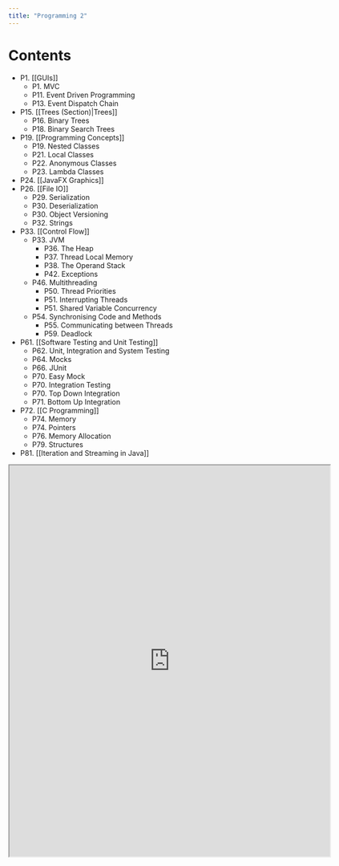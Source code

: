 ```yaml
---
title: "Programming 2"
---
```

# Contents

- P1. [[GUIs]]
	- P1. MVC
	- P11. Event Driven Programming
	- P13. Event Dispatch Chain
- P15. [[Trees (Section)|Trees]]
	- P16. Binary Trees
	- P18. Binary Search Trees
- P19. [[Programming Concepts]]
	- P19. Nested Classes
	- P21. Local Classes
	- P22. Anonymous Classes
	- P23. Lambda Classes
- P24. [[JavaFX Graphics]]
- P26. [[File IO]]
	- P29. Serialization
	- P30. Deserialization
	- P30. Object Versioning
	- P32. Strings
- P33. [[Control Flow]]
	- P33. JVM
		- P36. The Heap
		- P37. Thread Local Memory
		- P38. The Operand Stack
		- P42. Exceptions
	- P46. Multithreading
		- P50. Thread Priorities
		- P51. Interrupting Threads
		- P51. Shared Variable Concurrency
	- P54. Synchronising Code and Methods
		- P55. Communicating between Threads
		- P59. Deadlock
- P61. [[Software Testing and Unit Testing]]
	- P62. Unit, Integration and System Testing
	- P64. Mocks
	- P66. JUnit
	- P70. Easy Mock
	- P70. Integration Testing
	- P70. Top Down Integration
	- P71. Bottom Up Integration
- P72. [[C Programming]]
	- P74. Memory
	- P74. Pointers
	- P76. Memory Allocation
	- P79. Structures
- P81. [[Iteration and Streaming in Java]]

<iframe src="https://drive.google.com/file/d/1rSpRR5Vt0rd8ye1Wa8V5l5iRgOTQBnlR/preview" width="640" height="780" allow="autoplay"></iframe>